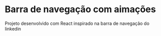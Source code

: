 # Barra de navegação com aimações

Projeto desenvolvido com React inspirado na barra de navegação do linkedin
